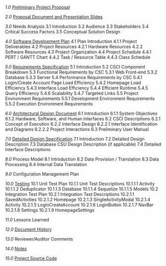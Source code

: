 *1.0*  [Preliminary Project Proposal](https://github.com/joshsoriano/bored-and-broke/blob/master/documents/project%20proposal/Proposal.md)

*2.0*  [Proposal Document and Presentation Slides]()

*3.0*  Needs Analysis
3.1     Introduction
3.2     Audience
3.3     Stakeholders
3.4     Critical Success Factors
3.5     Conceptual Solution Design

*4.0*  [Software Development Plan](https://github.com/joshsoriano/bored-and-broke/blob/master/documents/software%20development%20plan/software_development_plan.md)
4.1     Plan Introduction
4.1.1   Project Deliverables
4.2     Project Resources
4.2.1   Hardware Resources
4.2.2   Software Resources
4.3     Project Organization
4.4     Project Schedule
4.4.1   PERT / GANTT Chart
4.4.2   Task / Resource Table
4.4.3   Class Schedule

*5.0*  [Requirements Specification](https://github.com/joshsoriano/bored-and-broke/blob/master/documents/requirement%20specifications/requirement_specifications_document.md)
5.1     Introduction
5.2     CSCI Component Breakdown
5.3     Functional Requirements by CSC
5.3.1   Web Front-end
5.3.2   Database
5.3.3   Server
5.4     Performance Requirements by CSC
5.4.1   Login/Create Account Page Load Efficiency
5.4.2   Homepage Load Efficiency
5.4.3   Interface Load Efficiency
5.4.4   Efficient Runtime
5.4.5   Query Efficiency
5.4.6   Scalability
5.4.7   Targeted Links
5.5     Project Environment Requirements
5.5.1   Development Environment Requirements
5.5.2   Execution Environment Requirements

*6.0*  [Architectural Design Document](https://github.com/joshsoriano/bored-and-broke/blob/master/documents/software%20design%20description/software_design_description_document.md)
6.1     Introduction
6.1.1   System Objectives
6.1.2   Hardware, Software, and Human Interfaces
6.2     CSCI Descriptions
6.2.1   Concept of Execution
6.2.2   Interface Design
6.2.2.1 Interface Identification and Diagrams
6.2.2.2 Project Interactions
6.3     Preliminary User Manual

*7.0*  [Detailed Design Specification](https://github.com/joshsoriano/bored-and-broke/blob/master/documents/software%20design%20description/software_design_description_document.md)
7.1     Introduction
7.2     Detailed Design Description
7.3     Database CSU Design Description (if applicable)
7.4     Detailed Interface Descriptions

*8.0*  Process Model
8.1     Introduction
8.2     Data Provision / Translation
8.3     Data Processing
8.4     Internal Data Translation

*9.0*  Configuration Management Plan

*10.0* [Testing](https://github.com/joshsoriano/bored-and-broke/blob/master/documents/test%20plan%20document/test_plan_document.md)
10.1     Unit Test Plan
10.1.1   Unit Test Descriptions
10.1.1.1 Activity
10.1.1.2 Deduplicator
10.1.1.3 Database
10.1.1.4 Sequelize
10.1.1.5 Models
10.2     Integration Test Plan
10.2.1   Integration Test Descriptions
10.2.1.1 SavedActivities
10.2.1.2 Homepage
10.2.1.3 SingleActivityModal
10.2.1.4 Activity
10.2.1.5 LoginCreateAccount
10.2.1.6 LoginButton
10.2.1.7 NavBar
10.2.1.8 Settings
10.2.1.9 HomepageSettings

*11.0*  Lessons Learned

*12.0*  [Document History](https://github.com/joshsoriano/bored-and-broke/commits/master)

*13.0*  Reviewer/Auditor Comments

*14.0*  [Notes](https://github.com/joshsoriano/bored-and-broke/tree/master/documents/notes)

*15.0*  [Project Source Code](https://github.com/joshsoriano/bored-and-broke)
